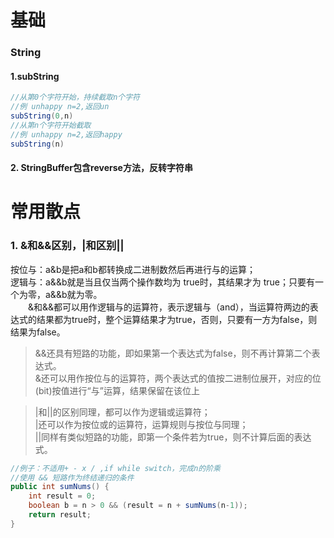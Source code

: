 # 基础
### String
#### 1.subString
```java
//从第0个字符开始，持续截取n个字符
//例 unhappy n=2,返回un
subString(0,n)
//从第n个字符开始截取
//例 unhappy n=2,返回happy
subString(n)
```
#### 2. StringBuffer包含reverse方法，反转字符串




# 常用散点
### 1. &和&&区别，|和区别||
按位与：a&b是把a和b都转换成二进制数然后再进行与的运算；  
逻辑与：a&&b就是当且仅当两个操作数均为 true时，其结果才为 true；只要有一个为零，a&&b就为零。  
&emsp;&emsp;&和&&都可以用作逻辑与的运算符，表示逻辑与（and），当运算符两边的表达式的结果都为true时，整个运算结果才为true，否则，只要有一方为false，则结果为false。
> &&还具有短路的功能，即如果第一个表达式为false，则不再计算第二个表达式。  
> &还可以用作按位与的运算符，两个表达式的值按二进制位展开，对应的位(bit)按值进行“与”运算，结果保留在该位上

> |和||的区别同理，都可以作为逻辑或运算符；  
> |还可以作为按位或的运算符，运算规则与按位与同理；  
> ||同样有类似短路的功能，即第一个条件若为true，则不计算后面的表达式。

```java
//例子：不适用+ - x / ,if while switch，完成n的阶乘
//使用 && 短路作为终结递归的条件
public int sumNums() {
    int result = 0;
    boolean b = n > 0 && (result = n + sumNums(n-1));
    return result;
}
```